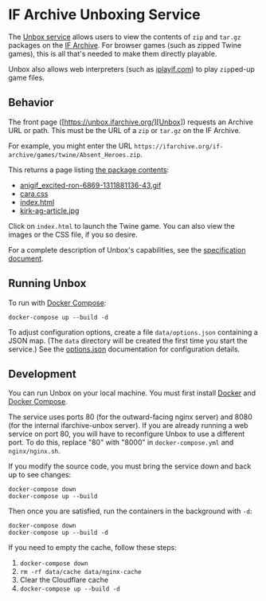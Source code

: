 IF Archive Unboxing Service
===========================

The [Unbox service][Unbox] allows users to view the contents of `zip` and `tar.gz` packages on the [IF Archive][ifarch]. For browser games (such as zipped Twine games), this is all that's needed to make them directly playable.

Unbox also allows web interpreters (such as [iplayif.com][iplayif]) to play `zip`ped-up game files.

[ifarch]: https://ifarchive.org/
[iplayif]: https://iplayif.com/
[Unbox]: https://unbox.ifarchive.org/

## Behavior

The front page ([https://unbox.ifarchive.org/][Unbox]) requests an Archive URL or path. This must be the URL of a `zip` or `tar.gz` on the IF Archive.

For example, you might enter the URL `https://ifarchive.org/if-archive/games/twine/Absent_Heroes.zip`.

This returns a page listing [the package contents][exlist]:

- [anigif_excited-ron-6869-1311881136-43.gif][exron]
- [cara.css][excara]
- [index.html][exindex]
- [kirk-ag-article.jpg][exkirk]

[exlist]: https://unbox.ifarchive.org/?url=https%3A%2F%2Fifarchive.org%2Fif-archive%2Fgames%2Ftwine%2FAbsent_Heroes.zip
[exindex]: https://1u3qlfmqda.unbox.ifarchive.org/1u3qlfmqda/index.html
[exkirk]: https://unbox.ifarchive.org/1u3qlfmqda/kirk-ag-article.jpg
[excara]: https://unbox.ifarchive.org/1u3qlfmqda/cara.css
[exron]: https://unbox.ifarchive.org/1u3qlfmqda/anigif_excited-ron-6869-1311881136-43.gif

Click on `index.html` to launch the Twine game. You can also view the images or the CSS file, if you so desire.

For a complete description of Unbox's capabilities, see the [specification document](./doc/spec.md).

## Running Unbox

To run with [Docker Compose][]:

```
docker-compose up --build -d
```

To adjust configuration options, create a file `data/options.json` containing a JSON map. (The `data` directory will be created the first time you start the service.) See the [options.json](./doc/options.json.md) documentation for configuration details.

## Development

You can run Unbox on your local machine. You must first install [Docker][] and [Docker Compose][].

[Docker]: https://docs.docker.com/get-docker/
[Docker Compose]: https://docs.docker.com/compose/install/

The service uses ports 80 (for the outward-facing nginx server) and 8080 (for the internal ifarchive-unbox server). If you are already running a web service on port 80, you will have to reconfigure Unbox to use a different port. To do this, replace "80" with "8000" in `docker-compose.yml` and `nginx/nginx.sh`.

If you modify the source code, you must bring the service down and back up to see changes:

```
docker-compose down
docker-compose up --build
```

Then once you are satisfied, run the containers in the background with `-d`:

```
docker-compose down
docker-compose up --build -d
```

If you need to empty the cache, follow these steps:

1. `docker-compose down`
2. `rm -rf data/cache data/nginx-cache`
3. Clear the Cloudflare cache
4. `docker-compose up --build -d`